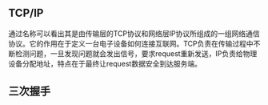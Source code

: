 ## TCP/IP

通过名称可以看出其是由传输层的TCP协议和网络层IP协议所组成的一组网络通信协议。它的作用在于定义一台电子设备如何连接互联网。TCP负责在传输过程中不断检测问题，一旦发现问题就会发出信号，要求request重新发送，IP负责给物理设备分配地址，特点在于最终让request数据安全到达服务端。

## 三次握手

